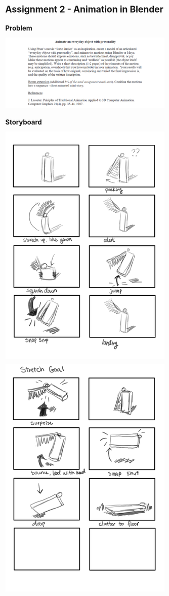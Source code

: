 # Assignment 2 - Animation in Blender

## Problem

![cap](https://github.com/jasminecronin/fundamentals-computer-animation/blob/master/Assignment%202/cap.png)

## Storyboard

![cap](https://github.com/jasminecronin/fundamentals-computer-animation/blob/master/Assignment%202/storyboard%201.png)

![cap](https://github.com/jasminecronin/fundamentals-computer-animation/blob/master/Assignment%202/storyboard%202.png)
